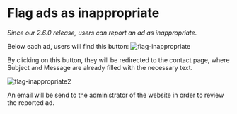 # Flag ads as inappropriate

*Since our 2.6.0 release, users can report an ad as inappropriate.*

Below each ad, users will find this button:
![flag-inappropriate](https://user-images.githubusercontent.com/55290441/80600813-9e2efa00-8a35-11ea-853f-58f77bf2d098.png)


By clicking on this button, they will be redirected to the contact page, where Subject and Message are already filled with the necessary text.

![flag-inappropriate2](https://user-images.githubusercontent.com/55290441/80600826-a0915400-8a35-11ea-9db6-d8c9e396dbe7.png)

An email will be send to the administrator of the website in order to review the reported ad.
  
 
